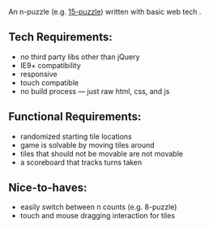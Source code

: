 An n-puzzle (e.g. [15-puzzle](https://en.wikipedia.org/wiki/15_puzzle)) written with basic web tech .

## Tech Requirements:

- no third party libs other than jQuery
- IE9+ compatibility
- responsive
- touch compatible
- no build process &mdash; just raw html, css, and js

## Functional Requirements:

- randomized starting tile locations
- game is solvable by moving tiles around
- tiles that should not be movable are not movable
- a scoreboard that tracks turns taken

## Nice-to-haves:

- easily switch between n counts (e.g. 8-puzzle)
- touch and mouse dragging interaction for tiles
